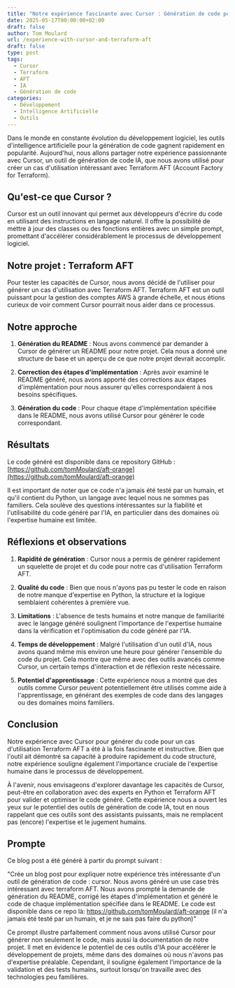 ```yaml
---
title: "Notre expérience fascinante avec Cursor : Génération de code pour Terraform AFT"
date: 2025-05-17T00:00:00+02:00
draft: false
author: Tom Moulard
url: /experience-with-cursor-and-terraform-aft
draft: false
type: post
tags:
  - Cursor
  - Terraform
  - AFT
  - IA
  - Génération de code
categories:
  - Développement
  - Intelligence Artificielle
  - Outils
---
```


Dans le monde en constante évolution du développement logiciel, les outils d'intelligence artificielle pour la génération de code gagnent rapidement en popularité. Aujourd'hui, nous allons partager notre expérience passionnante avec Cursor, un outil de génération de code IA, que nous avons utilisé pour créer un cas d'utilisation intéressant avec Terraform AFT (Account Factory for Terraform).

## Qu'est-ce que Cursor ?

Cursor est un outil innovant qui permet aux développeurs d'écrire du code en utilisant des instructions en langage naturel. Il offre la possibilité de mettre à jour des classes ou des fonctions entières avec un simple prompt, promettant d'accélérer considérablement le processus de développement logiciel.

## Notre projet : Terraform AFT

Pour tester les capacités de Cursor, nous avons décidé de l'utiliser pour générer un cas d'utilisation avec Terraform AFT. Terraform AFT est un outil puissant pour la gestion des comptes AWS à grande échelle, et nous étions curieux de voir comment Cursor pourrait nous aider dans ce processus.

## Notre approche

1. **Génération du README** : Nous avons commencé par demander à Cursor de générer un README pour notre projet. Cela nous a donné une structure de base et un aperçu de ce que notre projet devrait accomplir.

2. **Correction des étapes d'implémentation** : Après avoir examiné le README généré, nous avons apporté des corrections aux étapes d'implémentation pour nous assurer qu'elles correspondaient à nos besoins spécifiques.

3. **Génération du code** : Pour chaque étape d'implémentation spécifiée dans le README, nous avons utilisé Cursor pour générer le code correspondant.

## Résultats

Le code généré est disponible dans ce repository GitHub : [https://github.com/tomMoulard/aft-orange](https://github.com/tomMoulard/aft-orange)

Il est important de noter que ce code n'a jamais été testé par un humain, et qu'il contient du Python, un langage avec lequel nous ne sommes pas familiers. Cela soulève des questions intéressantes sur la fiabilité et l'utilisabilité du code généré par l'IA, en particulier dans des domaines où l'expertise humaine est limitée.

## Réflexions et observations

1. **Rapidité de génération** : Cursor nous a permis de générer rapidement un squelette de projet et du code pour notre cas d'utilisation Terraform AFT.

2. **Qualité du code** : Bien que nous n'ayons pas pu tester le code en raison de notre manque d'expertise en Python, la structure et la logique semblaient cohérentes à première vue.

3. **Limitations** : L'absence de tests humains et notre manque de familiarité avec le langage généré soulignent l'importance de l'expertise humaine dans la vérification et l'optimisation du code généré par l'IA.

4. **Temps de développement** : Malgré l'utilisation d'un outil d'IA, nous avons quand même mis environ une heure pour générer l'ensemble du code du projet. Cela montre que même avec des outils avancés comme Cursor, un certain temps d'interaction et de réflexion reste nécessaire.

5. **Potentiel d'apprentissage** : Cette expérience nous a montré que des outils comme Cursor peuvent potentiellement être utilisés comme aide à l'apprentissage, en générant des exemples de code dans des langages ou des domaines moins familiers.

## Conclusion

Notre expérience avec Cursor pour générer du code pour un cas d'utilisation Terraform AFT a été à la fois fascinante et instructive. Bien que l'outil ait démontré sa capacité à produire rapidement du code structuré, notre expérience souligne également l'importance cruciale de l'expertise humaine dans le processus de développement.

À l'avenir, nous envisageons d'explorer davantage les capacités de Cursor, peut-être en collaboration avec des experts en Python et Terraform AFT pour valider et optimiser le code généré. Cette expérience nous a ouvert les yeux sur le potentiel des outils de génération de code IA, tout en nous rappelant que ces outils sont des assistants puissants, mais ne remplacent pas (encore) l'expertise et le jugement humains.

## Prompte

Ce blog post a été généré à partir du prompt suivant :

"Crée un blog post pour expliquer notre expérience très intéressante d'un outil de génération de code : cursor. Nous avons généré un use case très intéressant avec terraform AFT. Nous avons prompté la demande de génération du README, corrigé les étapes d'implémentation et généré le code de chaque implémentation spécifiée dans le README. Le code est disponible dans ce repo là: https://github.com/tomMoulard/aft-orange (il n'a jamais été testé par un humain, et je ne sais pas faire du python)"

Ce prompt illustre parfaitement comment nous avons utilisé Cursor pour générer non seulement le code, mais aussi la documentation de notre projet. Il met en évidence le potentiel de ces outils d'IA pour accélérer le développement de projets, même dans des domaines où nous n'avons pas d'expertise préalable. Cependant, il souligne également l'importance de la validation et des tests humains, surtout lorsqu'on travaille avec des technologies peu familières.